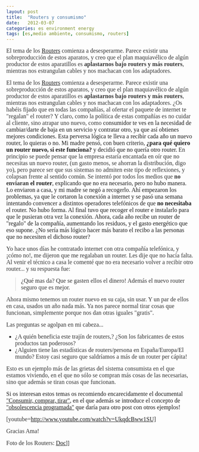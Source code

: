 ```yaml
---
layout: post
title:  "Routers y consumismo"
date:   2012-03-07
categories: es environment energy
tags: [es,medio ambiente, consumismo, routers]
---
```



<span style="color:#333333;"><span style="font-family:Ubuntu;"><span style="font-size:medium;">El tema de los <a href="http://es.wikipedia.org/wiki/Router" target="_blank">Routers</a> comienza a desesperarme. Parece existir una sobreproducción de estos aparatos, y creo que el plan maquiavélico de algún productor de estos aparatillos es </span></span></span><strong><span style="color:#333333;"><span style="font-family:Ubuntu;"><span style="font-size:medium;">aplastarnos bajo routers y más routers</span></span></span></strong><span style="color:#333333;"><span style="font-family:Ubuntu;"><span style="font-size:medium;">, mientras nos estrangulan cables y nos machacan con los adaptadores.</span></span></span>

<span style="color:#333333;"><span style="font-family:Ubuntu;"><span style="font-size:medium;">El tema de los <a href="http://es.wikipedia.org/wiki/Router" target="_blank">Routers</a> comienza a desesperarme. Parece existir una sobreproducción de estos aparatos, y creo que el plan maquiavélico de algún productor de estos aparatillos es </span></span></span><strong><span style="color:#333333;"><span style="font-family:Ubuntu;"><span style="font-size:medium;">aplastarnos bajo routers y más routers</span></span></span></strong><span style="color:#333333;"><span style="font-family:Ubuntu;"><span style="font-size:medium;">, mientras nos estrangulan cables y nos machacan con los adaptadores.</span></span></span>
<span style="color:#333333;"><span style="font-family:Ubuntu;"><span style="font-size:medium;">¿Os habéis fijado que en todas las compañías, al ofertar el paquete de internet te "regalan" el router?</span></span></span>
<span style="color:#333333;"><span style="font-family:Ubuntu;"><span style="font-size:medium;">Y claro, como la política de estas compañías es no cuidar al cliente, sino atrapar uno nuevo, como </span></span></span><span style="font-family:Ubuntu;"><span style="font-size:medium;">consumidor te ves en la necesidad de cambiar/darte de baja en un servicio y contratar otro, ya que así obtienes mejores condiciones. Esta perversa lógica te lleva a recibir cada año un nuevo router, lo quieras o no. Mi madre pensó, con buen criterio,</span></span><strong><span style="font-family:Ubuntu;"><span style="font-size:medium;"> ¿para qué quiero un router nuevo, si este funciona?</span></span></strong><span style="font-family:Ubuntu;"><span style="font-size:medium;"> y decidió que no quería otro router.</span>
<span style="color:#333333;"><span style="font-family:Ubuntu;"><span style="font-size:medium;">En principio se puede pensar que la empresa estaría encantada en oír que no necesitas un nuevo router, (un gasto menos, se ahorran la distribución, digo yo), pero parece ser que sus sistemas no admiten este tipo de reflexiones, y colapsan frente al sentido común. Se intentó por todos los medios que </span></span></span><strong><span style="color:#333333;"><span style="font-family:Ubuntu;"><span style="font-size:medium;">no enviaran</span></span></span></strong><strong><span style="font-family:Ubuntu;"><span style="font-size:medium;"> el router</span></span></strong><span style="font-family:Ubuntu;"><span style="font-size:medium;">, explicando que no era necesario, pero no hubo manera. Lo enviaron a casa, y mi madre se negó a recogerlo. Ahí empezaron los problemas, ya que le cortaron la conexión a internet y se pasó una semana intentando convencer a distintos operadores telefónicos de que</span></span><strong><span style="font-family:Ubuntu;"><span style="font-size:medium;"> no necesitaba</span></span></strong><span style="font-family:Ubuntu;"><span style="font-size:medium;"> el router. No hubo forma. Al final tuvo que recoger el router e instalarlo para que le pusieran otra vez la conexión. Ahora, cada año recibe un router de "regalo" de la compañía, aumentando los residuos, y el gasto energético que eso supone. ¿No sería más lógico hacer más barato el recibo a las personas que no necesiten el dichoso router?</span></span>

<span style="color:#333333;"><span style="font-family:Ubuntu;"><span style="font-size:medium;">Yo hace unos días he contratado internet con otra compañía telefónica, y ¡cómo no!, me dijeron que me regalaban un router. Les dije que no hacía falta. Al venir el técnico a casa le comenté que no era necesario volver a recibir otro router... y su respuesta fue:</span></span></span>
<blockquote><span style="color:#333333;"><span style="font-family:Ubuntu;"><span style="font-size:medium;">¿Qué mas da? Que se gasten ellos el dinero! Además el nuevo router seguro que es mejor.</span></span></span></blockquote>
<span style="color:#333333;"><span style="font-family:Ubuntu;"><span style="font-size:medium;">Ahora mismo tenemos un router nuevo en su caja, sin usar. Y un par de ellos en casa, usados un año nada más. Ya nos parece normal tirar cosas que funcionan, simplemente porque nos dan otras iguales "gratis".</span></span></span>

<span style="color:#333333;"><span style="font-family:Ubuntu;"><span style="font-size:medium;">Las preguntas se agolpan en mi cabeza...</span></span></span>
<ul>
	<li><span style="color:#333333;"><span style="font-family:Ubuntu;"><span style="font-size:medium;">¿A quién beneficia este trajín de routers,? ¿Son los fabricantes de estos productos tan poderosos?</span></span></span></li>
	<li><span style="color:#333333;"><span style="font-family:Ubuntu;"><span style="font-size:medium;">¿Alguien tiene las estadísticas de routers/persona en España/Europa/El mundo? Estoy casi seguro que saldríamos a más de un router per cápita!</span></span></span></li>
</ul>
<span style="color:#333333;"><span style="font-family:Ubuntu;"><span style="font-size:medium;">Esto es un ejemplo más de las grietas del sistema consumista en el que estamos viviendo, en el que no sólo se compran más cosas de las necesarias, sino que además se tiran cosas que funcionan.</span></span></span>

<span style="font-size:medium;font-family:Ubuntu;">Si os interesan estos temas os recomiendo encarecidamente el documental</span><a style="font-size:medium;font-family:Ubuntu;" href="http://www.youtube.com/watch?v=UkqdcBww1SU" target="_blank"> "Consumir, comprar, tirar"</a><span style="font-size:medium;font-family:Ubuntu;">, en el que además se introduce el concepto de </span><a style="font-size:medium;font-family:Ubuntu;" href="http://es.wikipedia.org/wiki/Obsolescencia_programada" target="_blank">"obsolescencia programada"</a><span style="font-size:medium;font-family:Ubuntu;"> que daría para otro post con otros ejemplos!</span>

<span style="color:#333333;"><span style="font-family:Ubuntu;"><span style="font-size:medium;">[youtube=http://www.youtube.com/watch?v=UkqdcBww1SU]</span></span></span>

<span style="color:#333333;"><span style="font-family:Ubuntu;"><span style="font-size:medium;">Gracias Ama!</span></span></span>

<span style="color:#333333;"><span style="font-family:Ubuntu;"><span style="font-size:medium;">Foto de los Routers: <a href="http://www.flickr.com/photos/doc87/" target="_blank">Doc</a></span></span></span>]]
